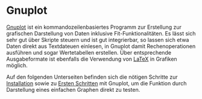 # Gnuplot

[Gnuplot](https://gnuplot.sourceforge.net/) ist ein kommandozeilenbasiertes Programm zur Erstellung zur grafischen Darstellung von Daten inklusive Fit-Funktionalitäten. Es lässt sich sehr gut über Skripte steuern und ist gut integrierbar, so lassen sich etwa Daten direkt aus Textdateuen einlesen, in Gnuplot damit Rechenoperationen ausführen und sogar Wertetabellen erstellen. Über entsprechende Ausgabeformate ist ebenfalls die Verwendung von [LaTeX](./02_01_latex.md) in Grafiken möglich. 

Auf den folgenden Unterseiten befinden sich die nötigen Schritte zur [Installation](./04_02_01_Gnuplot_Installation.md) sowie zu [Ersten Schritten](./04_02_02_Gnuplot_Erste_Schritte.md) mit Gnuplot, um die Funktion durch Darstellung eines einfachen Graphen direkt zu testen. 

